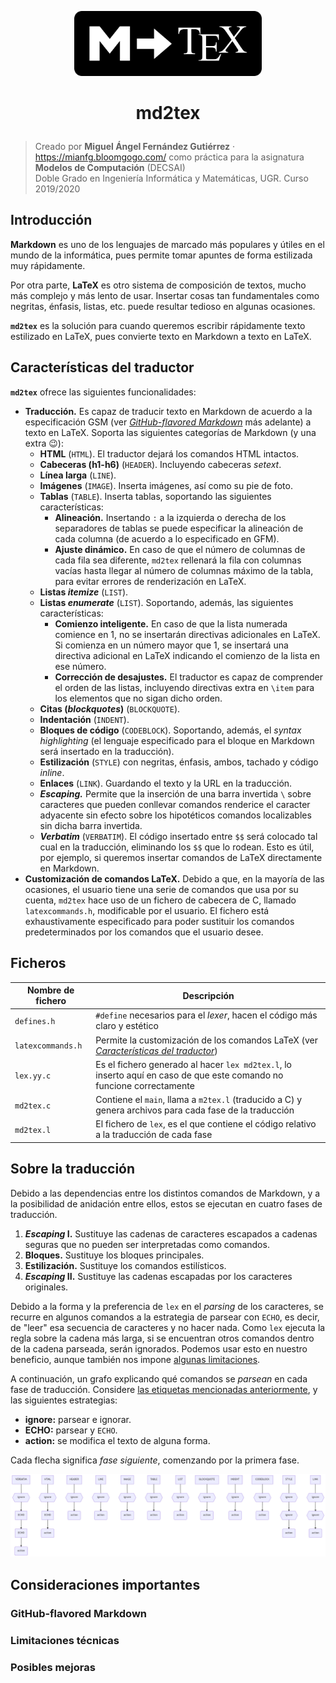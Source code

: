 <p align="center">
    <img src="./resources/logo.png" width="300px">
</p>

<h1 align="center"><p align="center">md2tex</h1></h1>

> Creado por **Miguel Ángel Fernández Gutiérrez** · <https://mianfg.bloomgogo.com/> como práctica para la asignatura **Modelos de Computación** (DECSAI)  
> Doble Grado en Ingeniería Informática y Matemáticas, UGR. Curso 2019/2020

## Introducción

**Markdown** es uno de los lenguajes de marcado más populares y útiles en el mundo de la informática, pues permite tomar apuntes de forma estilizada muy rápidamente.

Por otra parte, **LaTeX** es otro sistema de composición de textos, mucho más complejo y más lento de usar. Insertar cosas tan fundamentales como negritas, énfasis, listas, etc. puede resultar tedioso en algunas ocasiones.

**`md2tex`** es la solución para cuando queremos escribir rápidamente texto estilizado en LaTeX, pues convierte texto en Markdown a texto en LaTeX.

## Características del traductor

**`md2tex`** ofrece las siguientes funcionalidades:

* **Traducción.** Es capaz de traducir texto en Markdown de acuerdo a la especificación GSM (ver [_GitHub-flavored Markdown_](#) más adelante) a texto en LaTeX. Soporta las siguientes categorías de Markdown (y una extra :wink:):
  * **HTML** (`HTML`). El traductor dejará los comandos HTML intactos.
  * **Cabeceras (h1-h6)** (`HEADER`). Incluyendo cabeceras _setext_.
  * **Línea larga** (`LINE`).
  * **Imágenes** (`IMAGE`). Inserta imágenes, así como su pie de foto.
  * **Tablas** (`TABLE`). Inserta tablas, soportando las siguientes características:
    * **Alineación.** Insertando `:` a la izquierda o derecha de los separadores de tablas se puede especificar la alineación de cada columna (de acuerdo a lo especificado en GFM).
    * **Ajuste dinámico.** En caso de que el número de columnas de cada fila sea diferente, `md2tex` rellenará la fila con columnas vacías hasta llegar al número de columnas máximo de la tabla, para evitar errores de renderización en LaTeX.
  * **Listas _itemize_** (`LIST`).
  * **Listas _enumerate_** (`LIST`). Soportando, además, las siguientes características:
    * **Comienzo inteligente.** En caso de que la lista numerada comience en 1, no se insertarán directivas adicionales en LaTeX. Si comienza en un número mayor que 1, se insertará una directiva adicional en LaTeX indicando el comienzo de la lista en ese número.
    * **Corrección de desajustes.** El traductor es capaz de comprender el orden de las listas, incluyendo directivas extra en `\item` para los elementos que no sigan dicho orden.
  * **Citas (_blockquotes_)** (`BLOCKQUOTE`).
  * **Indentación** (`INDENT`).
  * **Bloques de código** (`CODEBLOCK`). Soportando, además, el _syntax highlighting_ (el lenguaje especificado para el bloque en Markdown será insertado en la traducción).
  * **Estilización** (`STYLE`) con negritas, énfasis, ambos, tachado y código _inline_.
  * **Enlaces** (`LINK`). Guardando el texto y la URL en la traducción.
  * ***Escaping.*** Permite que la inserción de una barra invertida `\` sobre caracteres que pueden conllevar comandos renderice el caracter adyacente sin efecto sobre los hipotéticos comandos localizables sin dicha barra invertida.
  * **_Verbatim_** (`VERBATIM`). El código insertado entre `$$` será colocado tal cual en la traducción, eliminando los `$$` que lo rodean. Esto es útil, por ejemplo, si queremos insertar comandos de LaTeX directamente en Markdown.
* **Customización de comandos LaTeX.** Debido a que, en la mayoría de las ocasiones, el usuario tiene una serie de comandos que usa por su cuenta, `md2tex` hace uso de un fichero de cabecera de C, llamado `latexcommands.h`, modificable por el usuario. El fichero está exhaustivamente especificado para poder sustituir los comandos predeterminados por los comandos que el usuario desee.

## Ficheros

| Nombre de fichero | Descripción |
| --- | --- |
| `defines.h` | `#define` necesarios para el _lexer_, hacen el código más claro y estético |
| `latexcommands.h` | Permite la customización de los comandos LaTeX (ver [_Características del traductor_](#)) |
| `lex.yy.c` | Es el fichero generado al hacer `lex md2tex.l`, lo inserto aquí en caso de que este comando no funcione correctamente |
| `md2tex.c` | Contiene el `main`, llama a `m2tex.l` (traducido a C) y genera archivos para cada fase de la traducción |
| `md2tex.l` | El fichero de `lex`, es el que contiene el código relativo a la traducción de cada fase |

## Sobre la traducción

Debido a las dependencias entre los distintos comandos de Markdown, y a la posibilidad de anidación entre ellos, estos se ejecutan en cuatro fases de traducción.

1. **_Escaping_ I.** Sustituye las cadenas de caracteres escapados a cadenas seguras que no pueden ser interpretadas como comandos.
2. **Bloques.** Sustituye los bloques principales.
3. **Estilización.** Sustituye los comandos estilísticos.
4. **_Escaping_ II.** Sustituye las cadenas escapadas por los caracteres originales.

Debido a la forma y la preferencia de `lex` en el _parsing_ de los caracteres, se recurre en algunos comandos a la estrategia de parsear con `ECHO`, es decir, de "leer" esa secuencia de caracteres y no hacer nada. Como `lex` ejecuta la regla sobre la cadena más larga, si se encuentran otros comandos dentro de la cadena parseada, serán ignorados. Podemos usar esto en nuestro beneficio, aunque también nos impone [algunas limitaciones](#).

A continuación, un grafo explicando qué comandos se _parsean_ en cada fase de traducción. Considere [las etiquetas mencionadas anteriormente](#), y las siguientes estrategias:

* **ignore:** parsear e ignorar.
* **ECHO:** parsear y `ECHO`.
* **action:** se modifica el texto de alguna forma.

Cada flecha significa _fase siguiente_, comenzando por la primera fase.

![phasegraph](./resources/phasegraph.png)

## Consideraciones importantes

### GitHub-flavored Markdown



### Limitaciones técnicas



### Posibles mejoras